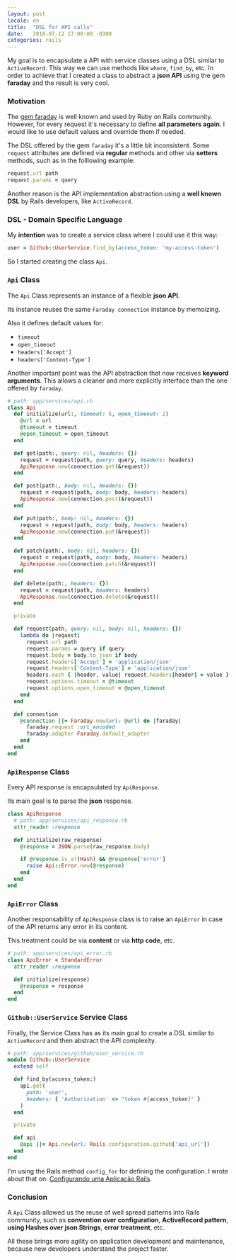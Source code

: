 ```yaml
---
layout: post
locale: en
title:  "DSL for API calls"
date:   2016-07-12 17:00:00 -0300
categories: rails
---
```


My goal is to encapsulate a API with service classes using a DSL similar to `ActiveRecord`. This way we can use methods like `where`, `find_by`, etc. In order to achieve that I created a class to abstract a **json API** using the gem **faraday** and the result is very cool.

### Motivation

The [gem faraday](https://github.com/lostisland/faraday) is well known and used by Ruby on Rails community. However, for every request it's necessary to define **all parameters again**. I would like to use default values and override them if needed.

The DSL offered by the gem `faraday` it's a little bit inconsistent. Some `request` attributes are defined via **regular** methods and other via **setters** methods, such as in the folllowing example:

```ruby
request.url path
request.params = query
```

Another reason is the API implementation abstraction using a **well known DSL** by Rails developers, like `ActiveRecord`.

### DSL - Domain Specific Language

My **intention** was to create a service class where I could use it this way:

```ruby
user = Github::UserService.find_by(access_token: 'my-access-token')
```

So I started creating the class `Api`.

### `Api` Class

The `Api` Class represents an instance of a flexible **json API**.

Its instance reuses the same `Faraday connection` instance by memoizing.

Also it defines default values for:

- `timeout`
- `open_timeout`
- `headers['Accept']`
- `headers['Content-Type']`

Another important point was the API abstraction that now receives **keyword arguments**. This allows a cleaner and more explicitly interface than the one offered by `faraday`.

```ruby
# path: app/services/api.rb
class Api
  def initialize(url:, timeout: 5, open_timeout: 2)
    @url = url
    @timeout = timeout
    @open_timeout = open_timeout
  end

  def get(path:, query: nil, headers: {})
    request = request(path, query: query, headers: headers)
    ApiResponse.new(connection.get(&request))
  end

  def post(path:, body: nil, headers: {})
    request = request(path, body: body, headers: headers)
    ApiResponse.new(connection.post(&request))
  end

  def put(path:, body: nil, headers: {})
    request = request(path, body: body, headers: headers)
    ApiResponse.new(connection.put(&request))
  end

  def patch(path:, body: nil, headers: {})
    request = request(path, body: body, headers: headers)
    ApiResponse.new(connection.patch(&request))
  end

  def delete(path:, headers: {})
    request = request(path, headers: headers)
    ApiResponse.new(connection.delete(&request))
  end

  private

  def request(path, query: nil, body: nil, headers: {})
    lambda do |request|
      request.url path
      request.params = query if query
      request.body = body.to_json if body
      request.headers['Accept'] = 'application/json'
      request.headers['Content-Type'] = 'application/json'
      headers.each { |header, value| request.headers[header] = value }
      request.options.timeout = @timeout
      request.options.open_timeout = @open_timeout
    end
  end

  def connection
    @connection ||= Faraday.new(url: @url) do |faraday|
      faraday.request :url_encoded
      faraday.adapter Faraday.default_adapter
    end
  end
end
```

### `ApiResponse` Class

Every API response is encapsulated by `ApiResponse`.

Its main goal is to parse the **json** response.

```ruby
class ApiResponse
  # path: app/services/api_response.rb
  attr_reader :response

  def initialize(raw_response)
    @response = JSON.parse(raw_response.body)

    if @response.is_a?(Hash) && @response['error']
      raise Api::Error.new(@response)
    end
  end
end
```

### `ApiError` Class

Another responsability of `ApiResponse` class is to raise an `ApiError` in case of the API returns any error in its content.

This treatment could be via **content** or via **http code**, etc.

```ruby
# path: app/services/api_error.rb
class ApiError < StandardError
  attr_reader :response

  def initialize(response)
    @response = response
  end
end
```

### `Github::UserService` Service Class

Finally, the Service Class has as its main goal to create a DSL similar to `ActiveRecord` and then abstract the API complexity.

```ruby
# path: app/services/github/user_service.rb
module Github::UserService
  extend self

  def find_by(access_token:)
    api.get(
      path: 'user',
      headers: { 'Authorization' => "token #{access_token}" }
    )
  end

  private

  def api
    @api ||= Api.new(url: Rails.configuration.github['api_url'])
  end
end
```

I'm using the Rails method `config_for` for defining the configuration. I wrote about that on: [Configurando uma Aplicação Rails]({{site.url}}/rails/configuring-rails-app).

### Conclusion

A `Api` Class allowed us the reuse of well spread patterns into Rails community, such as **convention over configuration**, **ActiveRecord pattern**, **using Hashes over json Strings**, **error treatment**, etc.

All these brings more agility on application development and maintenance, because new developers understand the project faster.
